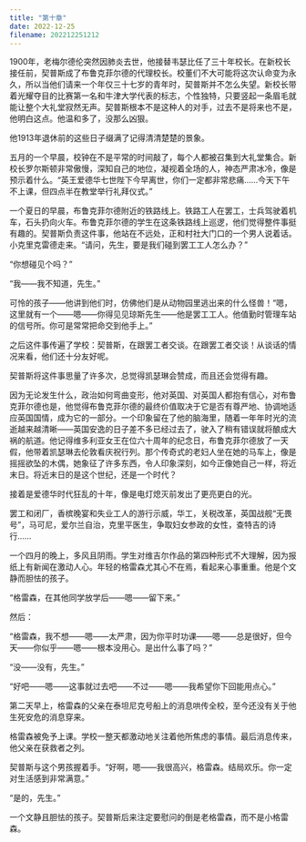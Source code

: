 ```yaml
---
title: "第十章"
date: 2022-12-25
filename: 202212251212
---
```

1900年，老梅尔德伦突然因肺炎去世，他接替韦瑟比任了三十年校长。在新校长接任前，契普斯成了布鲁克菲尔德的代理校长。校董们不大可能将这次认命变为永久，所以当他们请来一个年仅三十七岁的青年时，契普斯并不怎么失望。新校长带着光耀夺目的比赛第一名和牛津大学代表的标志，个性独特，只要竖起一条眉毛就能让整个大礼堂寂然无声。契普斯根本不是这种人的对手，过去不是将来也不是，他明白这点。他温和多了，没那么凶狠。

他1913年退休前的这些日子缀满了记得清清楚楚的景象。

五月的一个早晨，校钟在不是平常的时间敲了，每个人都被召集到大礼堂集合。新校长罗尔斯顿非常傲慢，深知自己的地位，凝视着全场的人，神态严肃冰冷，像是预示着什么。“英王爱德华七世陛下今早离世，你们一定都非常悲痛......今天下午不上课，但四点半在教堂举行礼拜仪式。”

一个夏日的早晨，布鲁克菲尔德附近的铁路线上。铁路工人在罢工，士兵驾驶着机车，石头扔向火车。布鲁克菲尔德的学生在这条铁路线上巡逻，他们觉得整件事挺有趣的。契普斯负责这件事，他站在不远处，正和村社大门口的一个男人说着话。小克里克雷德走来。“请问，先生，要是我们碰到罢工工人怎么办？”

“你想碰见个吗？”

“我——我不知道，先生。”

可怜的孩子——他讲到他们时，仿佛他们是从动物园里逃出来的什么怪兽！“嗯，这里就有一个——嗯——你得见见琼斯先生——他是罢工工人。他值勤时管理车站的信号所。你可是常常把命交到他手上。”

之后这件事传遍了学校：契普斯，在跟罢工者交谈。在跟罢工者交谈！从谈话的情况来看，他们还十分友好呢。

契普斯将这件事思量了许多次，总觉得凯瑟琳会赞成，而且还会觉得有趣。

因为无论发生什么，政治如何弯曲变形，他对英国、对英国人都抱有信心，对布鲁克菲尔德也是，他觉得布鲁克菲尔德的最终价值取决于它是否有尊严地、协调地适应英国国情，成为它的一部分。一个印象留在了他的脑海里，随着一年年时光的流逝越来越清晰——英国安逸的日子差不多已经过去了，驶入了稍有错误就将酿成大祸的航道。他记得维多利亚女王在位六十周年的纪念日，布鲁克菲尔德放了一天假，他带着凯瑟琳去伦敦看庆祝行列。那个传奇式的老妇人坐在她的马车上，像是摇摇欲坠的木偶，她象征了许多东西，令人印象深刻，如今正像她自己一样，将近末日。将近末日的是这个世纪，还是一个时代？

接着是爱德华时代狂乱的十年，像是电灯熄灭前发出了更亮更白的光。

罢工和闭厂，香槟晚宴和失业工人的游行示威，华工，关税改革，英国战舰“无畏号”，马可尼，爱尔兰自治，克里平医生，争取妇女参政的女性，查特吉的诗行......

一个四月的晚上，多风且阴雨。学生对维吉尔作品的第四种形式不大理解，因为报纸上有新闻在激动人心。年轻的格雷森尤其心不在焉，看起来心事重重。他是个文静而胆怯的孩子。

“格雷森，在其他同学放学后——嗯——留下来。”

然后：

“格雷森，我不想——嗯——太严肃，因为你平时功课——嗯——总是很好，但今天——你似乎——嗯——根本没用心。是出什么事了吗？”

“没——没有，先生。”

“好吧——嗯——这事就过去吧——不过——嗯——我希望你下回能用点心。”

第二天早上，格雷森的父亲在泰坦尼克号船上的消息哄传全校，至今还没有关于他生死安危的消息穿来。

格雷森被免予上课。学校一整天都激动地关注着他所焦虑的事情。最后消息传来，他父亲在获救者之列。

契普斯与这个男孩握着手。“好啊，嗯——我很高兴，格雷森。结局欢乐。你一定对生活感到非常满意。”

“是的，先生。”

一个文静且胆怯的孩子。契普斯后来注定要慰问的倒是老格雷森，而不是小格雷森。